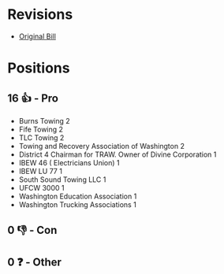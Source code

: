 # Revisions
* [Original Bill](1/)

# Positions
## 16 👍 - Pro
* Burns Towing 2
* Fife Towing 2
* TLC Towing 2
* Towing and Recovery Association of Washington 2
* District 4 Chairman for TRAW. Owner of Divine Corporation 1
* IBEW 46 ( Electricians Union) 1
* IBEW LU 77 1
* South Sound Towing LLC 1
* UFCW 3000 1
* Washington Education Association 1
* Washington Trucking Associations 1

## 0 👎 - Con

## 0 ❓ - Other
